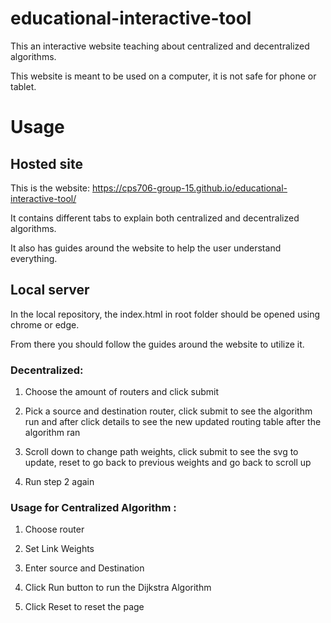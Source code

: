# educational-interactive-tool
This an interactive website teaching about centralized and decentralized algorithms.

This website is meant to be used on a computer, it is not safe for phone or tablet.

# Usage
## Hosted site
This is the website: https://cps706-group-15.github.io/educational-interactive-tool/

It contains different tabs to explain both centralized and decentralized algorithms.

It also has guides around the website to help the user understand everything.

## Local server
In the local repository, the index.html in root folder should be opened using chrome or edge.

From there you should follow the guides around the website to utilize it.

### Decentralized:
1. Choose the amount of routers and click submit

2. Pick a source and destination router, click submit to see the algorithm run 
    and after click details to see the new updated routing table after the algorithm ran

3. Scroll down to change path weights, click submit to see the svg to update, 
    reset to go back to previous weights and go back to scroll up

4. Run step 2 again


### Usage for Centralized Algorithm :
1.    Choose router

2.    Set Link Weights

3.    Enter source and Destination 

4.    Click Run button to run the Dijkstra Algorithm

5.    Click Reset to reset the page
